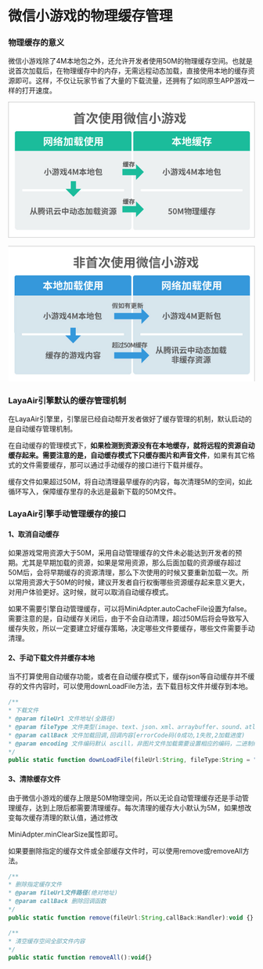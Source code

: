 # 微信小游戏的物理缓存管理

### 物理缓存的意义

微信小游戏除了4M本地包之外，还允许开发者使用50M的物理缓存空间。也就是说首次加载后，在物理缓存中的内存，无需远程动态加载，直接使用本地的缓存资源即可。这样，不仅让玩家节省了大量的下载流量，还拥有了如同原生APP游戏一样的打开速度。

![图1](img/1.jpg) 

![图2](img/2.jpg) 



### LayaAir引擎默认的缓存管理机制

在LayaAir引擎里，引擎层已经自动帮开发者做好了缓存管理的机制，默认启动的是自动缓存管理机制。

在自动缓存的管理模式下，**如果检测到资源没有在本地缓存，就将远程的资源自动缓存起来。需要注意的是，自动缓存模式下只缓存图片和声音文件**，如果有其它格式的文件需要缓存，那可以通过手动缓存的接口进行下载并缓存。

缓存文件如果超过50M，将自动清理最早缓存的内容，每次清理5M的空间，如此循环写入，保障缓存里存的永远是最新下载的50M文件。



### LayaAir引擎手动管理缓存的接口

#### 1、取消自动缓存

如果游戏常用资源大于50M，采用自动管理缓存的文件未必能达到开发者的预期。尤其是早期加载的资源，如果是常用资源，那么后面加载的资源缓存超过50M后，会将早期缓存的资源清理，那么下次使用的时候又要重新加载一次。所以常用资源大于50M的时候，建议开发者自行权衡哪些资源缓存起来意义更大，对用户体验更好。这时候，就可以取消自动缓存模式。

如果不需要引擎自动管理缓存，可以将MiniAdpter.autoCacheFile设置为false。需要注意的是，自动缓存关闭后，由于不会自动清理，超过50M后将会导致写入缓存失败，所以一定要建立好缓存策略，决定哪些文件要缓存，哪些文件需要手动清理。



#### 2、手动下载文件并缓存本地

当不打算使用自动缓存功能，或者在自动缓存模式下，缓存json等自动缓存并不缓存的文件内容时，可以使用downLoadFile方法，去下载目标文件并缓存到本地。

```javascript
/**
* 下载文件 
* @param fileUrl 文件地址(全路径)
* @param fileType 文件类型(image、text、json、xml、arraybuffer、sound、atlas、font)
* @param callBack 文件加载回调,回调内容[errorCode码(0成功,1失败,2加载进度)
* @param encoding 文件编码默认 ascill，非图片文件加载需要设置相应的编码，二进制编码为空字符串
*/             
public static function downLoadFile(fileUrl:String, fileType:String = "",callBack:Handler = null,encoding:String = "ascii"):void
```



#### 3、清除缓存文件

由于微信小游戏的缓存上限是50M物理空间，所以无论自动管理缓存还是手动管理缓存，达到上限后都需要清理缓存。每次清理的缓存大小默认为5M，如果想改变每次缓存清理的默认值，通过修改

MiniAdpter.minClearSize属性即可。

如果要删除指定的缓存文件或全部缓存文件时，可以使用remove或removeAll方法。

```javascript
/**
* 删除指定缓存文件
* @param fileUrl文件路径(绝对地址)
* @param callBack 删除回调函数
*/
public static function remove(fileUrl:String,callBack:Handler):void {}
```

```javascript
/**
* 清空缓存空间全部文件内容 
*/  
public static function removeAll():void{}
```

